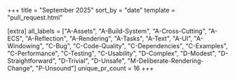 +++
title = "September 2025"
sort_by = "date"
template = "pull_request.html"

[extra]
all_labels = ["A-Assets", "A-Build-System", "A-Cross-Cutting", "A-ECS", "A-Reflection", "A-Rendering", "A-Tasks", "A-Text", "A-UI", "A-Windowing", "C-Bug", "C-Code-Quality", "C-Dependencies", "C-Examples", "C-Performance", "C-Testing", "C-Usability", "D-Complex", "D-Modest", "D-Straightforward", "D-Trivial", "D-Unsafe", "M-Deliberate-Rendering-Change", "P-Unsound"]
unique_pr_count = 16
+++
